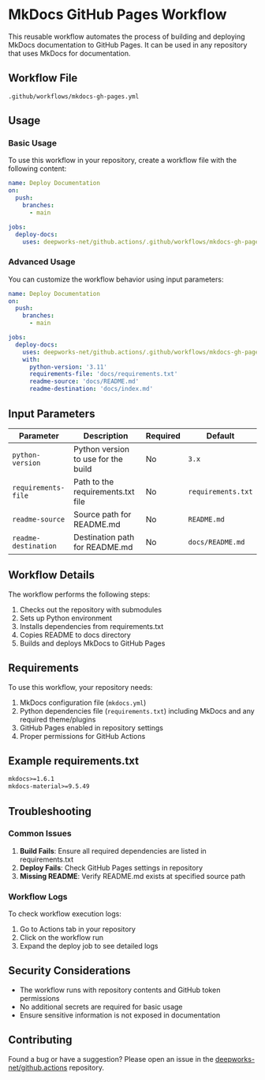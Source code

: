# MkDocs GitHub Pages Workflow

This reusable workflow automates the process of building and deploying MkDocs documentation to GitHub Pages. It can be used in any repository that uses MkDocs for documentation.

## Workflow File

`.github/workflows/mkdocs-gh-pages.yml`

## Usage

### Basic Usage

To use this workflow in your repository, create a workflow file with the following content:

```yaml
name: Deploy Documentation
on:
  push:
    branches:
      - main

jobs:
  deploy-docs:
    uses: deepworks-net/github.actions/.github/workflows/mkdocs-gh-pages.yml@main
```

### Advanced Usage

You can customize the workflow behavior using input parameters:

```yaml
name: Deploy Documentation
on:
  push:
    branches:
      - main

jobs:
  deploy-docs:
    uses: deepworks-net/github.actions/.github/workflows/mkdocs-gh-pages.yml@main
    with:
      python-version: '3.11'
      requirements-file: 'docs/requirements.txt'
      readme-source: 'docs/README.md'
      readme-destination: 'docs/index.md'
```

## Input Parameters

| Parameter | Description | Required | Default |
|-----------|-------------|----------|---------|
| `python-version` | Python version to use for the build | No | `3.x` |
| `requirements-file` | Path to the requirements.txt file | No | `requirements.txt` |
| `readme-source` | Source path for README.md | No | `README.md` |
| `readme-destination` | Destination path for README.md | No | `docs/README.md` |

## Workflow Details

The workflow performs the following steps:

1. Checks out the repository with submodules
2. Sets up Python environment
3. Installs dependencies from requirements.txt
4. Copies README to docs directory
5. Builds and deploys MkDocs to GitHub Pages

## Requirements

To use this workflow, your repository needs:

1. MkDocs configuration file (`mkdocs.yml`)
2. Python dependencies file (`requirements.txt`) including MkDocs and any required theme/plugins
3. GitHub Pages enabled in repository settings
4. Proper permissions for GitHub Actions

## Example requirements.txt

```txt
mkdocs>=1.6.1
mkdocs-material>=9.5.49
```

## Troubleshooting

### Common Issues

1. **Build Fails**: Ensure all required dependencies are listed in requirements.txt
2. **Deploy Fails**: Check GitHub Pages settings in repository
3. **Missing README**: Verify README.md exists at specified source path

### Workflow Logs

To check workflow execution logs:

1. Go to Actions tab in your repository
2. Click on the workflow run
3. Expand the deploy job to see detailed logs

## Security Considerations

- The workflow runs with repository contents and GitHub token permissions
- No additional secrets are required for basic usage
- Ensure sensitive information is not exposed in documentation

## Contributing

Found a bug or have a suggestion? Please open an issue in the [deepworks-net/github.actions](https://github.com/deepworks-net/github.actions) repository.